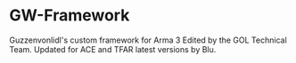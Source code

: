 # GW-Framework
Guzzenvonlidl's custom framework for Arma 3
Edited by the GOL Technical Team.
Updated for ACE and TFAR latest versions by Blu.
